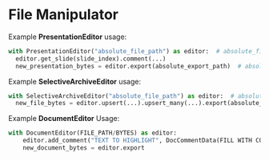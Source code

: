 # File Manipulator

Example **PresentationEditor** usage:
```python
with PresentationEditor("absolute_file_path") as editor:  # absolute_file_path is optional, you can include it or the origin presentation bytes.
  editor.get_slide(slide_index).comment(...)
  new_presentation_bytes = editor.export(absolute_export_path)  # absolute_export_path is optional
```

Example **SelectiveArchiveEditor** usage:
```python
with SelectiveArchiveEditor("absolute_file_path") as editor:  # absolute_file_path is optional, you can include it or the origin file bytes.
  new_file_bytes = editor.upsert(...).upsert_many(...).export(absolute_file_path)  absolute_export_path is optional
```

Example **DocumentEditor** Usage:
```python
with DocumentEditor(FILE_PATH/BYTES) as editor:
    editor.add_comment("TEXT TO HIGHLIGHT", DocCommentData(FILL WITH COMMENT INFO))  # It will automatically look for the text in all pages, as the structure of docx does not specify pages.
    new_document_bytes = editor.export
```

